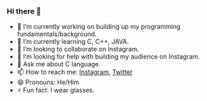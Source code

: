 ### Hi there 👋

- 🔭 I’m currently working on building up my programming fundamentals/background.
- 🌱 I’m currently learning C, C++, JAVA.
- 👯 I’m looking to collaborate on Instagram.
- 🤔 I’m looking for help with building my audience on Instagram.
- 💬 Ask me about C language.
- 📫 How to reach me: [Instagram](https://www.instagram.com/parth_08092002/), [Twitter](https://twitter.com/shete_parth)
- 😄 Pronouns: He/Him
- ⚡ Fun fact: I wear glasses.
